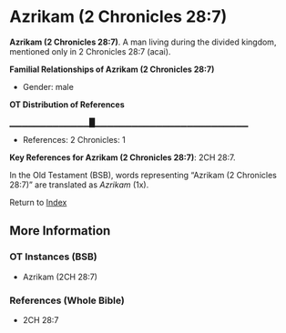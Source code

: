 # Azrikam (2 Chronicles 28:7)
**Azrikam (2 Chronicles 28:7)**. 
A man living during the divided kingdom, mentioned only in 2 Chronicles 28:7 (acai). 




**Familial Relationships of Azrikam (2 Chronicles 28:7)**


* Gender: male


**OT Distribution of References**

▁▁▁▁▁▁▁▁▁▁▁▁▁█▁▁▁▁▁▁▁▁▁▁▁▁▁▁▁▁▁▁▁▁▁▁▁▁▁
* References: 2 Chronicles: 1



**Key References for Azrikam (2 Chronicles 28:7)**: 
2CH 28:7. 


In the Old Testament (BSB), words representing “Azrikam (2 Chronicles 28:7)” are translated as 
*Azrikam* (1x). 




Return to [Index](00-Index.md)

## More Information

### OT Instances (BSB)

* Azrikam (2CH 28:7)



### References (Whole Bible)

* 2CH 28:7




